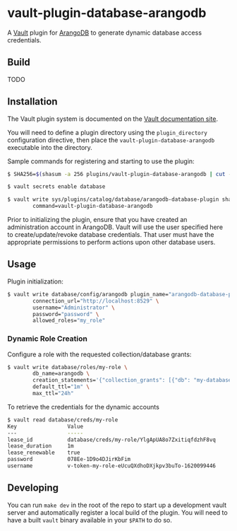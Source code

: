 # vault-plugin-database-arangodb

A [Vault](https://www.vaultproject.io/) plugin for [ArangoDB](https://www.arangodb.com/) to generate dynamic database access credentials.

## Build

TODO

## Installation

The Vault plugin system is documented on the [Vault documentation site](https://www.vaultproject.io/docs/internals/plugins.html).

You will need to define a plugin directory using the `plugin_directory` configuration directive, then place the
`vault-plugin-database-arangodb` executable into the directory.

Sample commands for registering and starting to use the plugin:

```bash
$ SHA256=$(shasum -a 256 plugins/vault-plugin-database-arangodb | cut -d' ' -f1)

$ vault secrets enable database

$ vault write sys/plugins/catalog/database/arangodb-database-plugin sha256=$SHA256 \
        command=vault-plugin-database-arangodb
```

Prior to initializing the plugin, ensure that you have created an administration account in ArangoDB. Vault will use the user specified here to create/update/revoke database credentials. That user must have the appropriate permissions to perform actions upon other database users.

## Usage

Plugin initialization:

```bash
$ vault write database/config/arangodb plugin_name="arangodb-database-plugin" \
        connection_url="http://localhost:8529" \
        username="Administrator" \
        password="password" \
        allowed_roles="my_role"
```

### Dynamic Role Creation

Configure a role with the requested collection/database grants:

```bash
$ vault write database/roles/my-role \
        db_name=arangodb \
        creation_statements='{"collection_grants": [{"db": "my-database", "access": "rw"}]}' \
        default_ttl="1m" \
        max_ttl="24h"
```

To retrieve the credentials for the dynamic accounts

```bash
$ vault read database/creds/my-role
Key                Value
---                -----
lease_id           database/creds/my-role/YlgApUA8o7ZxitiqfdzhF8vq
lease_duration     1m
lease_renewable    true
password           078Ee-1D9o4DJirKbFim
username           v-token-my-role-eUcuQXdhoDXjkpv3buTo-1620099446
```

## Developing

You can run `make dev` in the root of the repo to start up a development vault server and automatically register a local build of the plugin. You will need to have a built `vault` binary available in your `$PATH` to do so.
